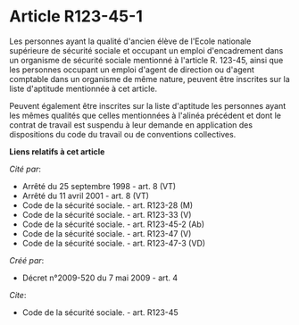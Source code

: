 # Article R123-45-1

Les personnes ayant la qualité d'ancien élève de l'Ecole nationale supérieure de sécurité sociale et occupant un emploi
d'encadrement dans un organisme de sécurité sociale mentionné à l'article R. 123-45, ainsi que les personnes occupant un
emploi d'agent de direction ou d'agent comptable dans un organisme de même nature, peuvent être inscrites sur la liste
d'aptitude mentionnée à cet article. 

Peuvent également être inscrites sur la liste d'aptitude les personnes ayant les mêmes qualités que celles mentionnées à
l'alinéa précédent et dont le contrat de travail est suspendu à leur demande en application des dispositions du code du
travail ou de conventions collectives.

**Liens relatifs à cet article**

_Cité par_:

  - Arrêté du 25 septembre 1998 - art. 8 (VT)
  - Arrêté du 11 avril 2001 - art. 8 (VT)
  - Code de la sécurité sociale. - art. R123-28 (M)
  - Code de la sécurité sociale. - art. R123-33 (V)
  - Code de la sécurité sociale. - art. R123-45-2 (Ab)
  - Code de la sécurité sociale. - art. R123-47 (V)
  - Code de la sécurité sociale. - art. R123-47-3 (VD)

_Créé par_:

  - Décret n°2009-520 du 7 mai 2009 - art. 4

_Cite_:

  - Code de la sécurité sociale. - art. R123-45
